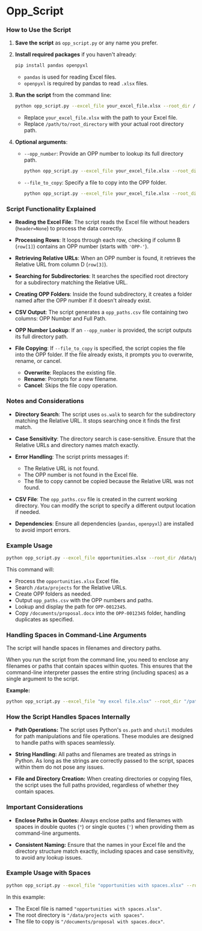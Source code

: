 # Opp_Script

### How to Use the Script

1. **Save the script** as `opp_script.py` or any name you prefer.

2. **Install required packages** if you haven't already:

   ```bash
   pip install pandas openpyxl
   ```

   - `pandas` is used for reading Excel files.
   - `openpyxl` is required by pandas to read `.xlsx` files.

3. **Run the script** from the command line:

   ```bash
   python opp_script.py --excel_file your_excel_file.xlsx --root_dir /path/to/root_directory
   ```

   - Replace `your_excel_file.xlsx` with the path to your Excel file.
   - Replace `/path/to/root_directory` with your actual root directory path.

4. **Optional arguments**:

   - `--opp_number`: Provide an OPP number to lookup its full directory path.

     ```bash
     python opp_script.py --excel_file your_excel_file.xlsx --root_dir /path/to/root_directory --opp_number OPP-0068787
     ```

   - `--file_to_copy`: Specify a file to copy into the OPP folder.

     ```bash
     python opp_script.py --excel_file your_excel_file.xlsx --root_dir /path/to/root_directory --opp_number OPP-0068787 --file_to_copy /path/to/your_file.txt
     ```

### Script Functionality Explained

- **Reading the Excel File**: The script reads the Excel file without headers (`header=None`) to process the data correctly.

- **Processing Rows**: It loops through each row, checking if column B (`row[1]`) contains an OPP number (starts with `'OPP-'`).

- **Retrieving Relative URLs**: When an OPP number is found, it retrieves the Relative URL from column D (`row[3]`).

- **Searching for Subdirectories**: It searches the specified root directory for a subdirectory matching the Relative URL.

- **Creating OPP Folders**: Inside the found subdirectory, it creates a folder named after the OPP number if it doesn't already exist.

- **CSV Output**: The script generates a `opp_paths.csv` file containing two columns: OPP Number and Full Path.

- **OPP Number Lookup**: If an `--opp_number` is provided, the script outputs its full directory path.

- **File Copying**: If `--file_to_copy` is specified, the script copies the file into the OPP folder. If the file already exists, it prompts you to overwrite, rename, or cancel.

   - **Overwrite**: Replaces the existing file.
   - **Rename**: Prompts for a new filename.
   - **Cancel**: Skips the file copy operation.

### Notes and Considerations

- **Directory Search**: The script uses `os.walk` to search for the subdirectory matching the Relative URL. It stops searching once it finds the first match.

- **Case Sensitivity**: The directory search is case-sensitive. Ensure that the Relative URLs and directory names match exactly.

- **Error Handling**: The script prints messages if:

  - The Relative URL is not found.
  - The OPP number is not found in the Excel file.
  - The file to copy cannot be copied because the Relative URL was not found.

- **CSV File**: The `opp_paths.csv` file is created in the current working directory. You can modify the script to specify a different output location if needed.

- **Dependencies**: Ensure all dependencies (`pandas`, `openpyxl`) are installed to avoid import errors.

### Example Usage

```bash
python opp_script.py --excel_file opportunities.xlsx --root_dir /data/projects --opp_number OPP-0068787 --file_to_copy /documents/proposal.docx
```

This command will:

- Process the `opportunities.xlsx` Excel file.
- Search `/data/projects` for the Relative URLs.
- Create OPP folders as needed.
- Output `opp_paths.csv` with the OPP numbers and paths.
- Lookup and display the path for `OPP-0012345`.
- Copy `/documents/proposal.docx` into the `OPP-0012345` folder, handling duplicates as specified.

### Handling Spaces in Command-Line Arguments

The script will handle spaces in filenames and directory paths.

When you run the script from the command line, you need to enclose any filenames or paths that contain spaces within quotes. This ensures that the command-line interpreter passes the entire string (including spaces) as a single argument to the script.

**Example:**

```bash
python opp_script.py --excel_file "my excel file.xlsx" --root_dir "/path/with spaces/"
```

### How the Script Handles Spaces Internally

- **Path Operations:** The script uses Python's `os.path` and `shutil` modules for path manipulations and file operations. These modules are designed to handle paths with spaces seamlessly.

- **String Handling:** All paths and filenames are treated as strings in Python. As long as the strings are correctly passed to the script, spaces within them do not pose any issues.

- **File and Directory Creation:** When creating directories or copying files, the script uses the full paths provided, regardless of whether they contain spaces.

### Important Considerations

- **Enclose Paths in Quotes:** Always enclose paths and filenames with spaces in double quotes (`"`) or single quotes (`'`) when providing them as command-line arguments.

- **Consistent Naming:** Ensure that the names in your Excel file and the directory structure match exactly, including spaces and case sensitivity, to avoid any lookup issues.

### Example Usage with Spaces

```bash
python opp_script.py --excel_file "opportunities with spaces.xlsx" --root_dir "/data/projects with spaces" --opp_number OPP-0012345 --file_to_copy "/documents/proposal with spaces.docx"
```

In this example:

- The Excel file is named `"opportunities with spaces.xlsx"`.
- The root directory is `"/data/projects with spaces"`.
- The file to copy is `"/documents/proposal with spaces.docx"`.


